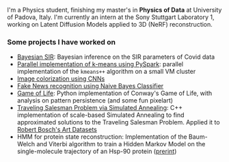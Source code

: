 I'm a Physics student, finishing my master's in **Physics of Data** at University of Padova, Italy. I'm currently an intern at the Sony Stuttgart Laboratory 1, working on Latent Diffusion Models applied to 3D (NeRF) reconstruction.

### Some projects I have worked on
  - [Bayesian SIR](https://github.com/s1m0n32001/BayesianSIR): Bayesian inference on the SIR parameters of Covid data
  - [Parallel implementation of k-means using PySpark](https://github.com/s1m0n32001/kMeansMapReduce): parallel implementation of the ```kmeans++``` algorithm on a small VM cluster
  - [Image colorization using CNNs](https://github.com/s1m0n32001/Colorization)
  - [Fake News recognition using Naive Bayes Classifier](https://github.com/s1m0n32001/BayesianFakeNewsRecognition)
  - [Game of Life](https://github.com/RiccardoTancredi/GameofLife): Python implementation of Conway's Game of Life, with analysis on pattern persistence (and some fun pixelart)
  - [Traveling Salesman Problem via Simulated Annealing](https://github.com/s1m0n32001/TSP-Art): C++ implementation of scale-based Simulated Annealing to find approximated solutions to the Traveling Salesman Problem. Applied it to [Robert Bosch's Art Datasets](https://www.math.uwaterloo.ca/tsp/data/art/)
  - HMM for protein state reconstruction: Implementation of the Baum-Welch and Viterbi algorithm to train a Hidden Markov Model on the single-molecule trajectory of an Hsp-90 protein ([prerint](https://arxiv.org/abs/2402.19207))

<!--
**s1m0n32001/s1m0n32001** is a ✨ _special_ ✨ repository because its `README.md` (this file) appears on your GitHub profile.

Here are some ideas to get you started:

- 🔭 I’m currently working on ...
- 🌱 I’m currently learning ...
- 👯 I’m looking to collaborate on ...
- 🤔 I’m looking for help with ...
- 💬 Ask me about ...
- 📫 How to reach me: ...
- 😄 Pronouns: ...
- ⚡ Fun fact: ...
-->
